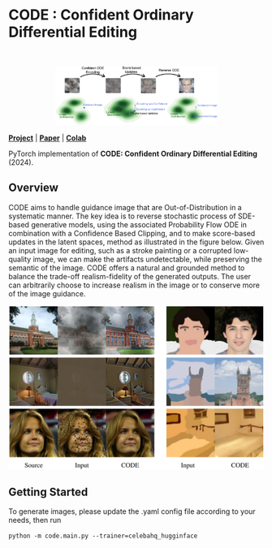 # CODE : Confident Ordinary Differential Editing
<br>

<p align="center">
<img src="https://github.com/anonymous-author-12345/CODE/blob/main/docs/images/Code_2.png" width="320"/>
</p>

[**Project**](https://anonymous-author-12345.github.io/CODE/) | [**Paper**]() | [**Colab**]()

PyTorch implementation of **CODE: Confident Ordinary Differential Editing** (2024).

## Overview
CODE aims to handle guidance image that are Out-of-Distribution in a systematic manner. The key idea is to reverse stochastic process of SDE-based generative models, using the associated Probability Flow ODE in combination with a Confidence Based Clipping, and to make score-based updates in the latent spaces, method as illustrated in the figure below. Given an input image for editing, such as a stroke painting or a corrupted low-quality image, we can make the artifacts undetectable, while preserving the semantic of the image. CODE offers a natural and grounded method to balance the trade-off realism-fidelity of the generated outputs. The user can arbitrarily choose to increase realism in the image or to conserve more of the image guidance. 

<p align="center">
<img src="https://github.com/anonymous-author-12345/CODE/blob/main/docs/images/main_figure.png" />
</p>


## Getting Started


To generate images, please update the .yaml config file according to your needs, then run

```
python -m code.main.py --trainer=celebahq_hugginface
```
